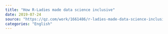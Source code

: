 ```yaml
---
title: "How R-Ladies made data science inclusive"
date: 2019-07-24
source: "https://qz.com/work/1661486/r-ladies-made-data-science-inclusive/"
categories: "English"
---
```

